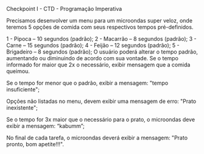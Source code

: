 Checkpoint I - CTD - Programação Imperativa

Precisamos desenvolver um menu para um microondas super veloz, onde teremos 5 opções de comida com seus respectivos tempos pré-definidos.

1 - Pipoca – 10 segundos (padrão);
2 - Macarrão – 8 segundos (padrão);
3 - Carne – 15 segundos (padrão);
4 - Feijão – 12 segundos (padrão);
5 - Brigadeiro – 8 segundos (padrão);
O usuário poderá alterar o tempo padrão, aumentando ou diminuindo de acordo com sua vontade. Se o tempo informado for maior que 2x o necessário, exibir mensagem que a comida queimou.

Se o tempo for menor que o padrão, exibir a mensagem: "tempo insuficiente";

Opções não listadas no menu, devem exibir uma mensagem de erro: "Prato inexistente";

Se o tempo for 3x maior que o necessário para o prato, o microondas deve exibir a mensagem: “kabumm”;

No final de cada tarefa, o microondas deverá exibir a mensagem: "Prato pronto, bom apetite!!!".
